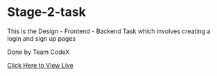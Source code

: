 # Stage-2-task

This is the Design - Frontend - Backend Task which involves creating a login and sign up pages

Done by Team CodeX

[Click Here to View Live](https://team-codex.000webhostapp.com/)

